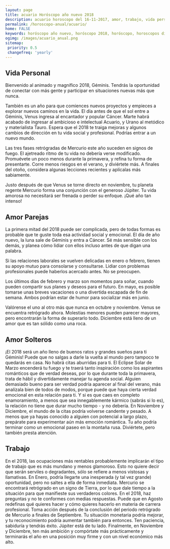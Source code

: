 ```yaml
---
layout: page
title: acuario Horóscopo año nuevo 2018 
description: acuario horoscopo del 16-11-2017, amor, trabajo, vida personal. Todas las predicciones para acuario gratis. Disfruta este año nuevo.
permalink: /horoscopo-anual/acuario/
home: FALSE
keywords: horóscopo año nuevo, horóscopo 2018, horóscopo, horoscopos diarios gratis del dia de hoy, horóscopo diario gratis,horóscopo ano nuevo 2018, horóscopo esperanza gracia, horoscopo acuario 2018, horoscop, horóscopos gratis, horoscopo acuario, horoscopo acuario 2018 gratis, Tarot, Astrologia, Zodíaco, acuario, horoscopo gratis,tarot en femenino,videncia gratuita,horoscopos gratuitos,horóscopos, astrologia,videncia gratis
ogimg: /images/acuario_anual.png
sitemap:
 priority: 0.5
 changefreq: 'yearly'
---
```




## Vida Personal

Bienvenido al animado y magnífico 2018, Géminis. Tendrás la oportunidad de conectar con más gente y participar en situaciones nuevas más que nunca. 


También es un año para que comiences nuevos proyectos y empieces a explorar nuevos caminos en la vida. El día antes de que el sol entre a Géminis, Venus ingresa al encantador y popular Cáncer. Marte habrá acabado de ingresar al ambicioso e intelectual Acuario, y Urano al metódico y materialista Tauro. Espera que el 2018 te traiga mejoras y algunos cambios de dirección en tu vida social y profesional. Podrías entrar a un nuevo mundo.


Las tres fases retrógradas de Mercurio este año suceden en signos de fuego. El ajetreado ritmo de tu vida no debería verse modificado. Promuévete un poco menos durante la primavera, y refina tu forma de presentarte. Corre menos riesgos en el verano, y diviértete más. A finales del otoño, considera algunas lecciones recientes y aplícalas más sabiamente.


Justo después de que Venus se torne directo en noviembre, tu planeta regente Mercurio forma una conjunción con el generoso Júpiter. Tu vida amorosa no necesitará ser frenada o perder su enfoque. ¡Qué año tan intenso!


## Amor Parejas

La primera mitad del 2018 puede ser complicada, pero de todas formas es probable que te guste toda esa actividad social y emocional. El día de año nuevo, la luna sale de Géminis y entra a Cáncer. Sé más sensible con los demás, y planea cómo lidiar con ellos incluso antes de que digan una palabra.    


Si las relaciones laborales se vuelven delicadas en enero o febrero, tienen su apoyo mutuo para consolarse y consultarse. Lidiar con problemas profesionales puede haberlos acercado antes. No se preocupen.


Los últimos días de febrero y marzo son momentos para soñar, cuando pueden compartir sus planes y deseos para el futuro. En mayo, es posible tomarse unas breves vacaciones o una divertida escapada de fin de semana. Ambos podrían estar de humor para socializar más en junio.


Valórense el uno al otro más que nunca en octubre y noviembre. Venus se encuentra retrógrado ahora. Molestias menores pueden parecer mayores, pero encontrarán la forma de superarlo todo. Diciembre está lleno de un amor que es tan sólido como una roca.




## Amor Solteros

¡El 2018 será un año lleno de buenos ratos y grandes sueños para ti Géminis! Puede que no salgas a darle la vuelta al mundo pero tampoco te quedarás en casa. No habrá citas aburridas para ti.
El Eclipse Solar de Marzo encenderá tu fuego y te traerá tanto inspiración como los aspirantes románticos que de verdad deseas, por lo que durante toda la primavera, trata de hábil y divertidamente manejar tu agenda social.
Alguien demasiado bueno para ser verdad podría aparecer al final del verano, más analízala bien de todos de modos, porque puede que haya cierta verdad emocional en esta relación para ti. Y si es que caes en completo enamoramiento, a menos que sea innegablemente kármico (sabrás si lo es), la relación no tiene que durar mucho tiempo - y no debería.
En Noviembre y Diciembre, el mundo de la citas podría volverse candente y pesado. A menos que ya hayas conocido a alguien con potencial a largo plazo, prepárate para experimentar aún más emoción romántica. Tu año podría terminar como un emocional paseo en la montaña rusa. Diviértete, pero también presta atención.

## Trabajo

En el 2018, las ocupaciones más rentables probablemente implicarán el tipo de trabajo que es más mundano y menos glamoroso. Esto no quiere decir que serán serviles o degradantes, sólo se refiere a menos vistosas y llamativas.
En Enero, podría llegarte una inesperada (y tal vez grande) oportunidad, pero no saltes a ella de forma inmediata. Mercurio se encontrará retrógrado en un signo de Tierra, por lo que dale tiempo a la situación para que manifieste sus verdaderos colores. En el 2018, haz preguntas y no te conformes con medias respuestas.
Puede que en Agosto redefinas qué quieres hacer y cómo quieres hacerlo en materia de carrera profesional. Toma acción después de la conclusión del periodo retrógrado de Mercurio a finales de Septiembre. Tu situación monetaria podría mejorar, y tu reconocimiento podría aumentar también para entonces. Ten paciencia, sabiduría y tendrás éxito. Júpiter está de tu lado.
Finalmente, en Noviembre y Diciembre, ten más ambición y compórtate más prácticamente y terminarás el año en una posición muy firme y con un nivel económico más alto.